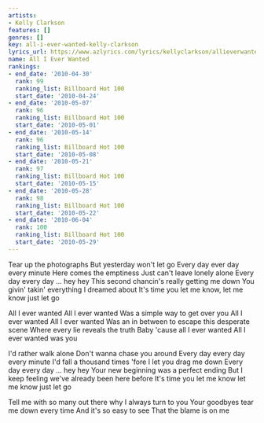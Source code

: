 ```yaml
---
artists:
- Kelly Clarkson
features: []
genres: []
key: all-i-ever-wanted-kelly-clarkson
lyrics_url: https://www.azlyrics.com/lyrics/kellyclarkson/allieverwanted.html
name: All I Ever Wanted
rankings:
- end_date: '2010-04-30'
  rank: 99
  ranking_list: Billboard Hot 100
  start_date: '2010-04-24'
- end_date: '2010-05-07'
  rank: 96
  ranking_list: Billboard Hot 100
  start_date: '2010-05-01'
- end_date: '2010-05-14'
  rank: 96
  ranking_list: Billboard Hot 100
  start_date: '2010-05-08'
- end_date: '2010-05-21'
  rank: 97
  ranking_list: Billboard Hot 100
  start_date: '2010-05-15'
- end_date: '2010-05-28'
  rank: 98
  ranking_list: Billboard Hot 100
  start_date: '2010-05-22'
- end_date: '2010-06-04'
  rank: 100
  ranking_list: Billboard Hot 100
  start_date: '2010-05-29'
---
```


Tear up the photographs
But yesterday won't let go
Every day ever day every minute
Here comes the emptiness
Just can't leave lonely alone
Every day every day ... hey hey
This second chancin's really getting me down
You givin' takin' everything I dreamed about
It's time you let me know, let me know just let go


All I ever wanted 
All I ever wanted
Was a simple way to get over you
All I ever wanted
All I ever wanted
Was an in between to escape this desperate scene
Where every lie reveals the truth
Baby 'cause all I ever wanted
All I ever wanted was you

I'd rather walk alone
Don't wanna chase you around
Every day every day every minute
I'd fall a thousand times 
'fore I let you drag me down
Every day every day ... hey hey
Your new beginning was a perfect ending
But I keep feeling we've already been here before
It's time you let me know let me know just let go



Tell me with so many out there why I always turn to you
Your goodbyes tear me down every time
And it's so easy to see
That the blame is on me





